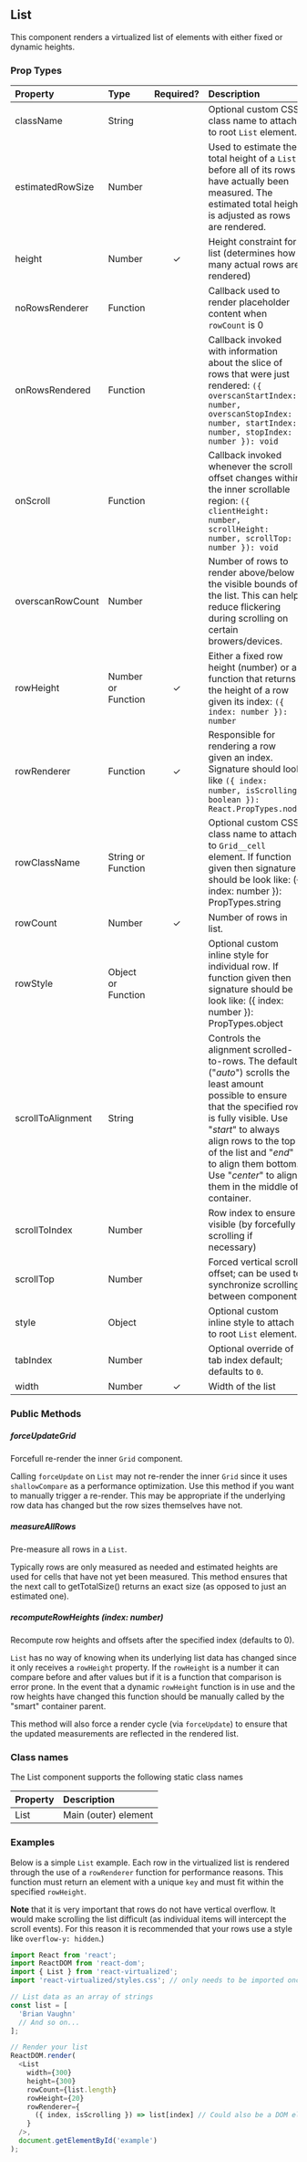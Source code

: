 List
---------------

This component renders a virtualized list of elements with either fixed or dynamic heights.

### Prop Types
| Property | Type | Required? | Description |
|:---|:---|:---:|:---|
| className | String |  | Optional custom CSS class name to attach to root `List` element. |
| estimatedRowSize | Number |  | Used to estimate the total height of a `List` before all of its rows have actually been measured. The estimated total height is adjusted as rows are rendered. |
| height | Number | ✓ | Height constraint for list (determines how many actual rows are rendered) |
| noRowsRenderer | Function |  | Callback used to render placeholder content when `rowCount` is 0 |
| onRowsRendered | Function |  | Callback invoked with information about the slice of rows that were just rendered: `({ overscanStartIndex: number, overscanStopIndex: number, startIndex: number, stopIndex: number }): void` |
| onScroll | Function |  | Callback invoked whenever the scroll offset changes within the inner scrollable region: `({ clientHeight: number, scrollHeight: number, scrollTop: number }): void` |
| overscanRowCount | Number |  | Number of rows to render above/below the visible bounds of the list. This can help reduce flickering during scrolling on certain browers/devices. |
| rowHeight | Number or Function | ✓ | Either a fixed row height (number) or a function that returns the height of a row given its index: `({ index: number }): number` |
| rowRenderer | Function | ✓ | Responsible for rendering a row given an index. Signature should look like `({ index: number, isScrolling: boolean }): React.PropTypes.node` |
| rowClassName | String or Function |  | Optional custom CSS class name to attach to `Grid__cell` element. If function given then signature should be look like: ({ index: number }): PropTypes.string |
| rowCount | Number | ✓ | Number of rows in list. |
| rowStyle | Object or Function | | Optional custom inline style for individual row. If function given then signature should be look like: ({ index: number }): PropTypes.object |
| scrollToAlignment | String |  | Controls the alignment scrolled-to-rows. The default ("_auto_") scrolls the least amount possible to ensure that the specified row is fully visible. Use "_start_" to always align rows to the top of the list and "_end_" to align them bottom. Use "_center_" to align them in the middle of container. |
| scrollToIndex | Number |  | Row index to ensure visible (by forcefully scrolling if necessary) |
| scrollTop | Number |  | Forced vertical scroll offset; can be used to synchronize scrolling between components |
| style | Object |  | Optional custom inline style to attach to root `List` element. |
| tabIndex | Number |  | Optional override of tab index default; defaults to `0`. |
| width | Number | ✓ | Width of the list |

### Public Methods

##### forceUpdateGrid
Forcefull re-render the inner `Grid` component.

Calling `forceUpdate` on `List` may not re-render the inner `Grid` since it uses `shallowCompare` as a performance optimization.
Use this method if you want to manually trigger a re-render.
This may be appropriate if the underlying row data has changed but the row sizes themselves have not.

##### measureAllRows
Pre-measure all rows in a `List`.

Typically rows are only measured as needed and estimated heights are used for cells that have not yet been measured.
This method ensures that the next call to getTotalSize() returns an exact size (as opposed to just an estimated one).

##### recomputeRowHeights (index: number)
Recompute row heights and offsets after the specified index (defaults to 0).

`List` has no way of knowing when its underlying list data has changed since it only receives a `rowHeight` property.
If the `rowHeight` is a number it can compare before and after values but if it is a function that comparison is error prone.
In the event that a dynamic `rowHeight` function is in use and the row heights have changed this function should be manually called by the "smart" container parent.

This method will also force a render cycle (via `forceUpdate`) to ensure that the updated measurements are reflected in the rendered list.

### Class names

The List component supports the following static class names

| Property | Description |
|:---|:---|
| List | Main (outer) element |

### Examples

Below is a simple `List` example. Each row in the virtualized list is rendered through the use of a `rowRenderer` function for performance reasons. This function must return an element with a unique `key` and must fit within the specified `rowHeight`.

**Note** that it is very important that rows do not have vertical overflow.
It would make scrolling the list difficult (as individual items will intercept the scroll events).
For this reason it is recommended that your rows use a style like `overflow-y: hidden`.)

```javascript
import React from 'react';
import ReactDOM from 'react-dom';
import { List } from 'react-virtualized';
import 'react-virtualized/styles.css'; // only needs to be imported once

// List data as an array of strings
const list = [
  'Brian Vaughn'
  // And so on...
];

// Render your list
ReactDOM.render(
  <List
    width={300}
    height={300}
    rowCount={list.length}
    rowHeight={20}
    rowRenderer={
      ({ index, isScrolling }) => list[index] // Could also be a DOM element
    }
  />,
  document.getElementById('example')
);
```
